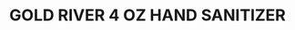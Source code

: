 ---
title: GOLD RIVER 4 OZ HAND SANITIZER
price: '5.00'
img: '/img/spirits/4oz-hand-sanitizer.jpg'
button-img: '/img/logos-icons/cart.png'
button: curbside pickup
list: hand-sanitizer
---
